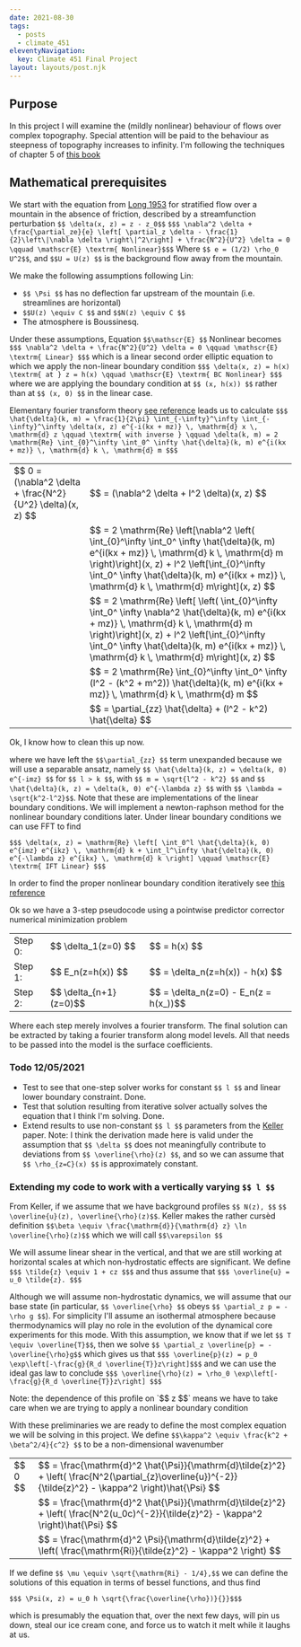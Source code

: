 ```yaml
---
date: 2021-08-30
tags:
  - posts
  - climate_451
eleventyNavigation:
  key: Climate 451 Final Project
layout: layouts/post.njk
---
```


## Purpose

In this project I will examine the (mildly nonlinear) behaviour of flows over complex topography.
Special attention will be paid to the behaviour as steepness of topography increases to infinity.
I'm following the techniques of chapter 5 of [this book](https://search.lib.umich.edu/catalog/record/99187273286006381?query=lin+mesoscale)

## Mathematical prerequisites

We start with the equation from [Long 1953](https://onlinelibrary.wiley.com/doi/abs/10.1111/j.2153-3490.1953.tb01035.x)
for stratified flow over a mountain in the absence of friction, described by a streamfunction perturbation `$$ \delta(x, z) = z - z_0$$`
`$$$ \nabla^2 \delta + \frac{\partial_ze}{e} \left[ \partial_z \delta - \frac{1}{2}\left\|\nabla \delta \right\|^2\right] + \frac{N^2}{U^2} \delta = 0 \qquad \mathscr{E} \textrm{ Nonlinear}$$$`
Where `$$ e = (1/2) \rho_0 U^2$$`, and `$$U = U(z) $$` is the background flow away from the mountain.

We make the following assumptions following Lin:

- `$$ \Psi $$` has no deflection far upstream of the mountain (i.e. streamlines are horizontal)
- `$$U(z) \equiv C $$` and `$$N(z) \equiv C $$`
- The atmosphere is Boussinesq.

Under these assumptions, Equation `$$\mathscr{E} $$` Nonlinear becomes
`$$$ \nabla^2 \delta + \frac{N^2}{U^2} \delta = 0 \qquad \mathscr{E} \textrm{ Linear} $$$`
which is a linear second order elliptic equation to which we apply the non-linear boundary condition
`$$$ \delta(x, z) = h(x) \textrm{ at } z = h(x) \qquad \mathscr{E} \textrm{ BC Nonlinear} $$$`
where we are applying the boundary condition at `$$ (x, h(x)) $$` rather than at `$$ (x, 0) $$` in the linear case.

Elementary fourier transform theory [see reference](https://open-lab-notebook-assets.glitch.me/assets/mathematical_references/lin_mesoscale/LinYuhLang_2007_Appendix5_1.pdf) leads us
to calculate `$$$ \hat{\delta}(k, m) = \frac{1}{2\pi} \int_{-\infty}^\infty \int_{-\infty}^\infty \delta(x, z) e^{-i(kx + mz)} \, \mathrm{d} x \, \mathrm{d} z \qquad \textrm{ with inverse } \qquad \delta(k, m) = 2 \mathrm{Re} \int_{0}^\infty \int_0^ \infty \hat{\delta}(k, m) e^{i(kx + mz)} \, \mathrm{d} k \, \mathrm{d} m $$$`

<table class="eqn">
  <tr>
    <td> $$ 0 = (\nabla^2 \delta + \frac{N^2}{U^2} \delta)(x, z) $$ </td> <td> $$ = (\nabla^2 \delta + l^2 \delta)(x, z) $$ </td>
  </tr>
  <tr>
    <td> </td> <td> $$ = 2 \mathrm{Re} \left[\nabla^2 \left( \int_{0}^\infty \int_0^ \infty  \hat{\delta}(k, m) e^{i(kx + mz)} \, \mathrm{d} k \, \mathrm{d} m \right)\right](x, z) + l^2  \left[\int_{0}^\infty \int_0^ \infty  \hat{\delta}(k, m) e^{i(kx + mz)} \, \mathrm{d} k \, \mathrm{d} m\right](x, z)  $$ </td>
  </tr>
  <tr>
    <td> </td> <td> $$ = 2 \mathrm{Re} \left[ \left( \int_{0}^\infty \int_0^ \infty \nabla^2 \hat{\delta}(k, m) e^{i(kx + mz)} \, \mathrm{d} k \, \mathrm{d} m \right)\right](x, z) + l^2  \left[\int_{0}^\infty \int_0^ \infty  \hat{\delta}(k, m) e^{i(kx + mz)} \, \mathrm{d} k \, \mathrm{d} m\right](x, z)  $$ </td>
  </tr>
  <tr>
    <td> </td> <td> $$ = 2 \mathrm{Re} \int_{0}^\infty \int_0^ \infty  (l^2  - (k^2 + m^2))  \hat{\delta}(k, m) e^{i(kx + mz)} \, \mathrm{d} k \, \mathrm{d} m  $$ </td>
  </tr>
    <tr>
    <td> </td> <td> $$ = \partial_{zz} \hat{\delta}  + (l^2 - k^2) \hat{\delta} $$ </td>
  </tr>
</table>
Ok, I know how to clean this up now.

where we have left the `$$\partial_{zz} $$` term unexpanded because we will use a separable ansatz,
namely `$$ \hat{\delta}(k, z) = \delta(k, 0) e^{-imz} $$` for `$$ l > k $$`, with `$$ m = \sqrt{l^2 - k^2} $$` and `$$ \hat{\delta}(k, z) = \delta(k, 0) e^{-\lambda z} $$` with `$$ \lambda = \sqrt{k^2-l^2}$$`. Note that these
are implementations of the linear boundary conditions. We will implement a newton-raphson method
for the nonlinear boundary conditions later. Under linear boundary conditions we can use FFT to find

`$$$ \delta(x, z) = \mathrm{Re} \left[ \int_0^l \hat{\delta}(k, 0) e^{imz} e^{ikz} \, \mathrm{d} k + \int_l^\infty \hat{\delta}(k, 0) e^{-\lambda z} e^{ikx} \, \mathrm{d} k \right] \qquad \mathscr{E} \textrm{ IFT Linear} $$$`

In order to find the proper nonlinear boundary condition iteratively see [this reference](https://www.researchgate.net/profile/Rene-Laprise/publication/234530395_On_the_Structural_Characteristics_of_Steady_Finite-Amplitude_Mountain_Waves_over_Bell-Shaped_Topography/links/0912f51098946a08d4000000/On-the-Structural-Characteristics-of-Steady-Finite-Amplitude-Mountain-Waves-over-Bell-Shaped-Topography.pdf?origin=publication_detail)


Ok so we have a 3-step pseudocode using a pointwise predictor corrector numerical minimization problem

<table class="eqn">
  <tr>
    <td>Step 0: </td> <td> $$ \delta_1(z=0) $$ </td> <td> $$ = h(x) $$ </td>
  </tr>
  <tr>
    <td>Step 1: </td> <td> $$ E_n(z=h(x)) $$ </td> <td> $$ = \delta_n(z=h(x)) - h(x) $$ </td>
  </tr>
  <tr>
    <td>Step 2: </td> <td> $$ \delta_{n+1}(z=0)$$ </td> <td> $$ = \delta_n(z=0) - E_n(z = h(x_))$$ </td>
  </tr>
</table>

Where each step merely involves a fourier transform. The final solution can be 
extracted by taking a fourier transform along model levels. All that needs
to be passed into the model is the surface coefficients. 



### Todo 12/05/2021

* Test to see that one-step solver works for constant `$$ l $$` and linear lower boundary constraint. Done.
* Test that solution resulting from iterative solver actually solves the equation that I 
think I'm solving. Done. 
* Extend results to use non-constant `$$ l $$` parameters from the [Keller](https://ui.adsabs.harvard.edu/abs/1994JAtS...51.1915K/abstract) paper.
Note: I think the derivation made here is valid under the assumption that `$$ \delta $$` does not
meaningfully contribute to deviations from `$$ \overline{\rho}(z) $$`, and so we can assume that
`$$ \rho_{z=C}(x) $$` is approximately constant.



### Extending my code to work with a vertically varying `$$ l $$`


From Keller, if we assume that we have background profiles `$$ N(z), $$` `$$ \overline{u}(z), \overline{\rho}(z)$$`.
Keller makes the rather cursèd definition `$$\beta \equiv \frac{\mathrm{d}}{\mathrm{d} z} \ln \overline{\rho}(z)$$` which we will call `$$\varepsilon $$`


We will assume linear shear in the vertical, and that we are still working at horizontal scales
at which non-hydrostatic effects are significant. We define `$$$ \tilde{z} \equiv 1 + cz $$$` and thus assume that 
`$$$ \overline{u} = u_0 \tilde{z}. $$$`

Although we will assume non-hydrostatic dynamics, we will assume that our base state (in particular, `$$ \overline{\rho} $$`
obeys `$$ \partial_z p = -\rho g $$`). For simplicity I'll assume an isothermal atmosphere 
because thermodynamics will play no role in the evolution of the dynamical core experiments for this mode.
With this assumption, we know that if we let `$$ T \equiv \overline{T}$$`, then we solve `$$ \partial_z \overline{p} = - \overline{\rho}g$$`
which gives us that
`$$$ \overline{p}(z) = p_0 \exp\left[-\frac{g}{R_d \overline{T}}z\right]$$$`
and we can use the ideal gas law to conclude
`$$$ \overline{\rho}(z) = \rho_0 \exp\left[-\frac{g}{R_d \overline{T}}z\right] $$$`


<span class="todo">
  Note: the dependence of this profile on `$$ z $$` means we have to take care when we are trying to apply a nonlinear
  boundary condition
</span>

With these preliminaries we are ready to define the most complex equation we will be solving in this project. We define `$$\kappa^2 \equiv \frac{k^2 + \beta^2/4}{c^2} $$` to be a non-dimensional wavenumber
<table class="eqn">
  <tr>
    <td> $$ 0 $$ </td> <td> $$ =  \frac{\mathrm{d}^2 \hat{\Psi}}{\mathrm{d}\tilde{z}^2} + \left( \frac{N^2(\partial_{z}\overline{u})^{-2}}{\tilde{z}^2} - \kappa^2 \right)\hat{\Psi}  $$ </td>
  </tr>
  <tr>
    <td>  </td> <td> $$ =  \frac{\mathrm{d}^2 \hat{\Psi}}{\mathrm{d}\tilde{z}^2} + \left( \frac{N^2(u_0c)^{-2}}{\tilde{z}^2} - \kappa^2 \right)\hat{\Psi}  $$ </td>
  </tr>
  <tr>
    <td> </td> <td> $$ =  \frac{\mathrm{d}^2 \Psi}{\mathrm{d}\tilde{z}^2} + \left( \frac{\mathrm{Ri}}{\tilde{z}^2} - \kappa^2 \right)  $$</td>
  </tr>

</table>


If we define `$$ \mu \equiv \sqrt{\mathrm{Ri} - 1/4},$$` we can define the solutions of this equation
in terms of bessel functions, and thus find

`$$$ \Psi(x, z) = u_0 h \sqrt{\frac{\overline{\rho})}{}}$$$`

which is presumably the equation that, over the next few days, will pin us down, steal our ice cream cone,
and force us to watch it melt while it laughs at us.




